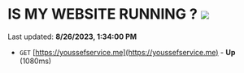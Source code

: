 # IS MY WEBSITE RUNNING ? [![](https://img.shields.io/static/v1?label=Sponsor&message=%E2%9D%A4&logo=GitHub&color=%23fe8e86)](https://github.com/sponsors/<username>)

Last updated: **8/26/2023, 1:34:00 PM**

- `GET` [https://youssefservice.me](https://youssefservice.me) - **Up** (1080ms)
